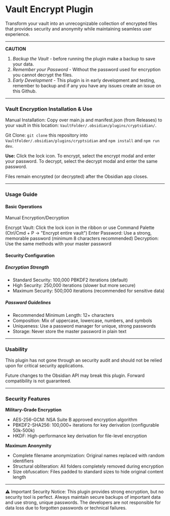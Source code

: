 # Vault Encrypt Plugin
Transform your vault into an unrecognizable collection of encrypted files that provides security and anonymity while maintaining seamless user experience.

---

**CAUTION**
1. _Backup the Vault_ - before running the plugin make a backup to save your data.
2. _Remember your Password_ - Without the password used for encryption you cannot decrypt the files.
3. _Early Development_ - This plugin is in early development and testing, remember to backup and if any you have any issues create an issue on this Github.

---

### Vault Encryption Installation & Use
Manual Installation: Copy over main.js and manifest.json (from Releases) to your vault in this location: `VaultFolder/.obsidian/plugins/cryptsidian/`.

Git Clone: `git clone` this repository into `VaultFolder/.obsidian/plugins/cryptsidian` and `npm install` and `npm run dev`.

**Use:** Click the lock icon. To encrypt, select the encrypt modal and enter your password. To decrypt, select the decrypt modal and enter the same password. 

Files remain encrypted (or decrypted) after the Obsidian app closes.

---

### Usage Guide
#### Basic Operations
Manual Encryption/Decryption

Encrypt Vault: Click the lock icon in the ribbon or use Command Palette (Ctrl/Cmd + P → "Encrypt entire vault")
Enter Password: Use a strong, memorable password (minimum 8 characters recommended)
Decryption: Use the same methods with your master password

#### Security Configuration
##### Encryption Strength

- Standard Security: 100,000 PBKDF2 iterations (default)
- High Security: 250,000 iterations (slower but more secure)
- Maximum Security: 500,000 iterations (recommended for sensitive data)

##### Password Guidelines

- Recommended Minimum Length: 12+ characters
- Composition: Mix of uppercase, lowercase, numbers, and symbols
- Uniqueness: Use a password manager for unique, strong passwords
- Storage: Never store the master password in plain text

---

### Usability
This plugin has not gone through an security audit and should not be relied upon for critical security applications.

Future changes to the Obsidian API may break this plugin. Forward compatibility is not guaranteed.

---

### Security Features
**Military-Grade Encryption**
- AES-256-GCM: NSA Suite B approved encryption algorithm
- PBKDF2-SHA256: 100,000+ iterations for key derivation (configurable 50k-500k)
- HKDF: High-performance key derivation for file-level encryption

**Maximum Anonymity**
- Complete filename anonymization: Original names replaced with random identifiers
- Structural obliteration: All folders completely removed during encryption
- Size obfuscation: Files padded to standard sizes to hide original content length

---

⚠️ Important Security Notice: This plugin provides strong encryption, but no security tool is perfect. Always maintain secure backups of important data and use strong, unique passwords. The developers are not responsible for data loss due to forgotten passwords or technical failures.

